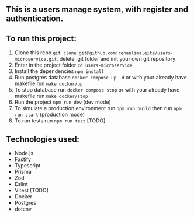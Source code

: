 ## This is a users manage system, with register and authentication.

## To run this project:
1. Clone this repo `git clone git@github.com:renanlimaleite/users-microservice.git`, delete .git folder and init your own git repository
2. Enter in the project folder `cd users-microservice`
3. Install the dependencies `npm install`
4. Run postgres database `docker compose up -d` or with your already have makefile run `make docker/up`
5. To stop database run `docker compose stop` or with your already have makefile run `make docker/stop`
6. Run the project `npm run dev` (dev mode)
7. To simulate a production environment run `npm run build` then run `npm run start` (production mode)
8. To run tests run `npm run test` [TODO]


## Technologies used:
- Node.js
- Fastify
- Typescript
- Prisma
- Zod
- Eslint
- Vitest [TODO]
- Docker
- Postgres
- dotenv

